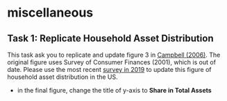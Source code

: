 # miscellaneous

## Task 1: Replicate Household Asset Distribution
This task ask you to replicate and update figure 3 in [Campbell (2006)](https://onlinelibrary.wiley.com/doi/abs/10.1111/j.1540-6261.2006.00883.x). The original figure uses Survey of Consumer Finances (2001), which is out of date. Please use the most recent [survey in 2019](https://www.federalreserve.gov/econres/scfindex.htm) to update this figure of household asset distribution in the US.
* in the final figure, change the title of y-axis to **Share in Total Assets**
